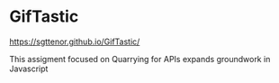 # GifTastic

https://sgttenor.github.io/GifTastic/

This assigment focused on Quarrying for APIs expands groundwork in Javascript 
